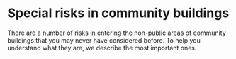 # Special risks in community buildings

There are a number of risks in entering the non-public areas of community buildings that you may never have considered before.  To help you understand what they are, we describe the most important ones.